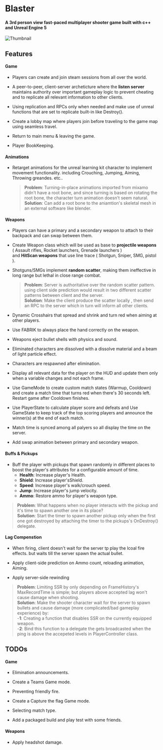 # Blaster

#### A 3rd person view fast-paced multiplayer shooter game built with c++ and Unreal Engine 5
![Thumbnail](https://user-images.githubusercontent.com/31377230/220782391-63a9c5bb-3eca-45f2-b595-02e0d1db586c.png)

## Features

#### Game

- Players can create and join steam sessions from all over the world.

- A peer-to-peer, client-server archeticture where the **listen server** maintains authority over important gameplay logic to prevent cheating and to replicate all relevant information to other clients.

- Using replication and RPCs only when needed and make use of unreal functions that are set to replicate built-in like Destroy().

- Create a lobby map where players join before traveling to the game map using seamless travel.

- Return to main menu & leaving the game.

- Player BookKeeping.

#### Animations

- Retarget animations for the unreal learning kit character to implement movement functionality. including Crouching, Jumping, Aiming, Throwing greandes. etc..
     > **Problem**: Turning-in-place animations imported from mixamo didn't have a root bone, and since turning is based on rotating the root bone, the character turn animation doesn't seem natural.                                                                                                                                         
     > **Solution**: Can add a root bone to the aniamtion's skeletal mesh in an external software like blender.
     
#### Weapons

- Players can have a primary and a secondary weapon to attach to their backpack and can swap between them.

- Create Weapon class which will be used as base to **projectile weapons** ( Assault rifles, Rocket launchers, Grenade launchers )                                     
and **HitScan weapons** that use line trace ( Shotgun, Sniper, SMG, pistol ).

- Shotguns/SMGs implement **random scatter**, making them ineffective in long range but lethal in close range combat.
     > **Problem**: Server is authoritative over the random scatter pattern. using client side prediction would result in two different scatter patterns between client and the server.                                                                                                                                                        
     > **Solution**: Make the client produce the scatter locally , then send an RPC to the server which in turn will inform all other clients. 
- Dynamic Crosshairs that spread and shrink and turn red when aiming at other players.
  
- Use FABRIK to always place the hand correctly on the weapon.

- Weapons eject bullet shells with physics and sound.

- Eliminated characters are dissolved with a dissolve material and a beam of light particle effect.

- Characters are respawned after elimination.

- Display all relevant data for the player on the HUD and update them only when a variable changes and not each frame.

- Use GameMode to create custom match states (Warmup, Cooldown) and create a match time that turns red when there's 30 seconds left. Restart game after Cooldown finishes.

- Use PlayerState to calculate player score and defeats and Use GameState to keep track of the top scoring players and announce the winner(s) at the end of each match.

- Match time is synced among all palyers so all display the time on the server.

- Add swap animation between primary and secondary weapon.

#### Buffs & Pickups

- Buff the player with pickups that spawn randomly in different places to boost the player's attributes for a configurable amount of time.                             
    - **Health**: Increase player's Health.
    - **Shield**: Increase player'sShield.
    - **Speed**: Increase player's walk/crouch speed.
    - **Jump**: Increase player's jump velocity.
    - **Ammo**: Restore ammo for player's weapon type.
> **Problem**: What happens when no player interacts with the pickup and it's time to spawn another one in its place?                                                   
> **Solution**: Start the timer to spawn another pickup only when the first one got destroyed by attaching the timer to the pickups's OnDestroy() delegate. 

#### Lag Compenstion

- When firing, client doesn't wait for the server tp play the lcoal fire effects. but waits till the server spawn the actual bullet.

- Apply client-side prediction on Ammo count, reloading animation, Aiming.

- Apply server-side rewinding                                                                                                                                           
> **Problem**: Limiting SSR by only depending on FrameHistory's MaxRecordTime is simple; but players above accepted lag won't cause damage when shooting.       
> **Solution**: Make the shooter character wait for the server to spawn bullets and cause damage (more complicated/bad gameplay experience) by:                         
        -**1**: Creating a function that disables SSR on the currently equipped weapon.                                                                               
        -**2**: Bind this function to a delegate the gets broadcasted when the ping is above the accepeted levels in PlayerController class.
     
## TODOs

#### Game

- Elimination announcements.

- Create a Teams Game mode.

- Preventing friendly fire.

- Create a Capture the flag Game mode. 

- Selecting match type.

- Add a packaged build and play test with some friends.

#### Weapons

- Apply headshot damage.
